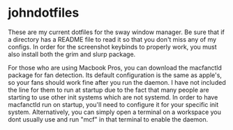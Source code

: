 # johndotfiles
These are my current dotfiles for the sway window manager. Be sure that if a directory has a README file to read it so that you don't miss any of my configs.
In order for the screenshot keybinds to properly work, you must also install both the grim and slurp package.

For those who are using Macbook Pros, you can download the macfanctld package for fan detection. Its default configuration is the same as apple's, so your fans should work fine after you run the daemon. I have not included the line for them to run at startup due to the fact that many people are starting to use other init systems which are not systemd. In order to have macfanctld run on startup, you'll need to configure it for your specific init system. Alternatively, you can simply open a terminal on a workspace you dont usually use and run "mcf" in that terminal to enable the daemon.
